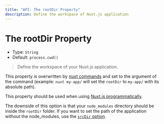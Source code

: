 ```yaml
---
title: "API: The rootDir Property"
description: Define the workspace of Nuxt.js application
---
```


# The rootDir Property

- Type: `String`
- Default: `process.cwd()`

> Define the workspace of your Nuxt.js application.

This property is overwritten by [nuxt commands](/guide/commands) and set to the argument of the command (example: `nuxt my-app/` will set the `rootDir` to `my-app/` with its absolute path).

This property should be used when using [Nuxt.js programmatically](/api/nuxt).

<div class="Alert Alert--blue">

The downside of this option is that your `node_modules` directory should be inside the `rootDir` folder. If you want to set the path of the application without the node_modules, use the [`srcDir` option](/api/configuration-srcdir).

</div>
